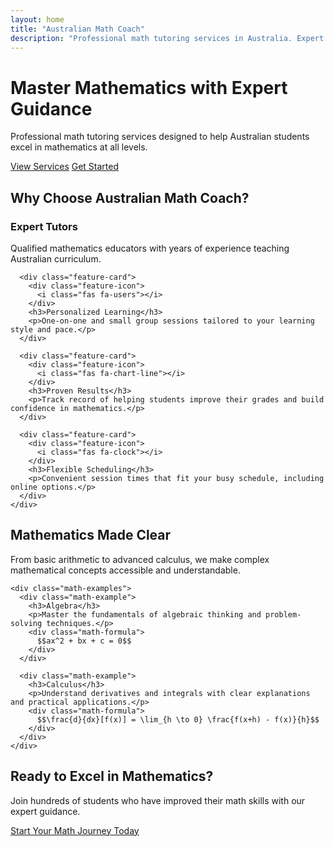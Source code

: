 ```yaml
---
layout: home
title: "Australian Math Coach"
description: "Professional math tutoring services in Australia. Expert guidance for students of all levels."
---
```


<div class="hero-section">
  <div class="hero-content">
    <h1>Master Mathematics with Expert Guidance</h1>
    <p class="hero-subtitle">Professional math tutoring services designed to help Australian students excel in mathematics at all levels.</p>
    <div class="hero-buttons">
      <a href="/services/" class="btn btn-primary">View Services</a>
      <a href="/contact/" class="btn btn-secondary">Get Started</a>
    </div>
  </div>
</div>

<div class="features-section">
  <div class="container">
    <h2>Why Choose Australian Math Coach?</h2>
    <div class="features-grid">
      <div class="feature-card">
        <div class="feature-icon">
          <i class="fas fa-graduation-cap"></i>
        </div>
        <h3>Expert Tutors</h3>
        <p>Qualified mathematics educators with years of experience teaching Australian curriculum.</p>
      </div>
      
      <div class="feature-card">
        <div class="feature-icon">
          <i class="fas fa-users"></i>
        </div>
        <h3>Personalized Learning</h3>
        <p>One-on-one and small group sessions tailored to your learning style and pace.</p>
      </div>
      
      <div class="feature-card">
        <div class="feature-icon">
          <i class="fas fa-chart-line"></i>
        </div>
        <h3>Proven Results</h3>
        <p>Track record of helping students improve their grades and build confidence in mathematics.</p>
      </div>
      
      <div class="feature-card">
        <div class="feature-icon">
          <i class="fas fa-clock"></i>
        </div>
        <h3>Flexible Scheduling</h3>
        <p>Convenient session times that fit your busy schedule, including online options.</p>
      </div>
    </div>
  </div>
</div>

<div class="math-showcase">
  <div class="container">
    <h2>Mathematics Made Clear</h2>
    <p>From basic arithmetic to advanced calculus, we make complex mathematical concepts accessible and understandable.</p>
    
    <div class="math-examples">
      <div class="math-example">
        <h3>Algebra</h3>
        <p>Master the fundamentals of algebraic thinking and problem-solving techniques.</p>
        <div class="math-formula">
          $$ax^2 + bx + c = 0$$
        </div>
      </div>
      
      <div class="math-example">
        <h3>Calculus</h3>
        <p>Understand derivatives and integrals with clear explanations and practical applications.</p>
        <div class="math-formula">
          $$\frac{d}{dx}[f(x)] = \lim_{h \to 0} \frac{f(x+h) - f(x)}{h}$$
        </div>
      </div>
    </div>
  </div>
</div>

<div class="cta-section">
  <div class="container">
    <h2>Ready to Excel in Mathematics?</h2>
    <p>Join hundreds of students who have improved their math skills with our expert guidance.</p>
    <a href="/contact/" class="btn btn-primary btn-large">Start Your Math Journey Today</a>
  </div>
</div>
